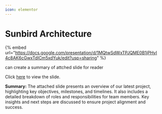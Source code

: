 ```yaml
---
icon: elementor
---
```


# Sunbird Architecture

{% embed url="https://docs.google.com/presentation/d/1MQtwSdWxTPJQME0B1jPHyI4c8AK6cGwxTdICm5xdYuk/edit?usp=sharing" %}

can create a summary of attched slide for reader

Click [here](https://docs.google.com/presentation/d/1MQtwSdWxTPJQME0B1jPHyI4c8AK6cGwxTdICm5xdYuk/edit?usp=sharing) to view the slide.

**Summary:** The attached slide presents an overview of our latest project, highlighting key objectives, milestones, and timelines. It also includes a detailed breakdown of roles and responsibilities for team members. Key insights and next steps are discussed to ensure project alignment and success.
